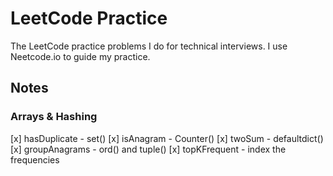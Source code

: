 # LeetCode Practice
The LeetCode practice problems I do for technical interviews. I use Neetcode.io to guide my practice.

## Notes
### Arrays & Hashing
[x] hasDuplicate - set()
[x] isAnagram - Counter()
[x] twoSum - defaultdict()
[x] groupAnagrams - ord() and tuple()
[x] topKFrequent - index the frequencies 